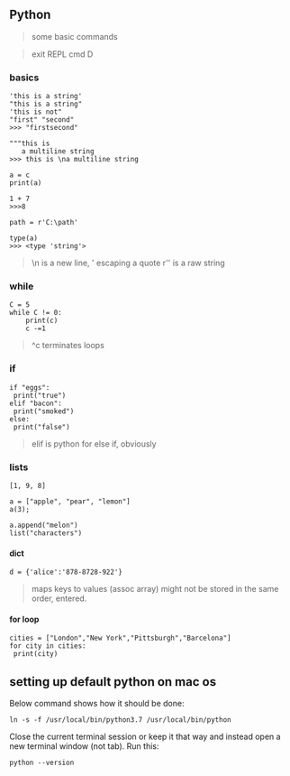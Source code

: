 ## Python

> some basic commands

> exit REPL cmd D

### basics

    'this is a string'
    "this is a string"
    'this is not"
    "first" "second"
    >>> "firstsecond"

    """this is
       a multiline string
    >>> this is \na multiline string

    a = c
    print(a)

    1 + 7
    >>>8

    path = r'C:\path'

    type(a)
    >>> <type 'string'>

> \n is a new line,
> \' escaping a quote
> r'' is a raw string

### while

    C = 5
    while C != 0:
        print(c)
        c -=1

> ^c terminates loops

### if

    if "eggs":
     print("true")
    elif "bacon":
     print("smoked")
    else:
     print("false")

> elif is python for else if, obviously

### lists

    [1, 9, 8]

    a = ["apple", "pear", "lemon"]
    a(3);

    a.append("melon")
    list("characters")

#### dict

    d = {'alice':'878-8728-922'}

> maps keys to values (assoc array)
> might not be stored in the same order, entered.

#### for loop

    cities = ["London","New York","Pittsburgh","Barcelona"]
    for city in cities:
     print(city)


## setting up default python on mac os

Below command shows how it should be done:

    ln -s -f /usr/local/bin/python3.7 /usr/local/bin/python

Close the current terminal session or keep it that way and instead open a new terminal window (not tab). Run this:

    python --version
